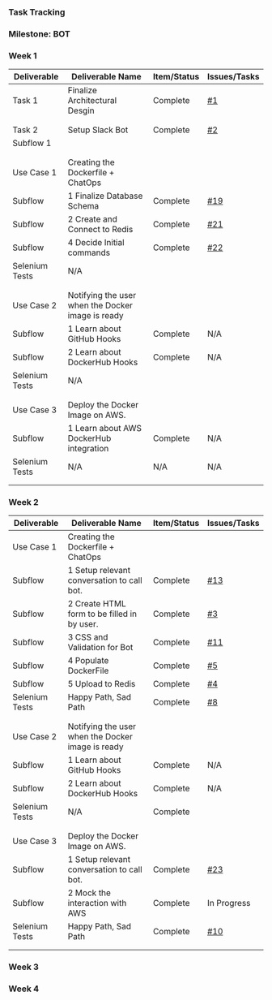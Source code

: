 ### Task Tracking

### Milestone: BOT

### Week 1 

| Deliverable   | Deliverable Name |Item/Status   |  Issues/Tasks
| ------------- | ------------- | ------------  |  ------------
| Task 1    | Finalize Architectural Desgin |   Complete       | [#1](/../../issues/1)
| | |     |
| | |     |
| Task 2| Setup Slack Bot | Complete    | [#2](/../../issues/2)
| Subflow 1| |     |
| | |     |
| | |     |
| Use Case  1    | Creating the Dockerfile + ChatOps       |   &nbsp;| &nbsp;
| Subflow      | 1  Finalize Database Schema       | Complete| [#19](/../../issues/19)
| Subflow      | 2  Create and Connect to Redis        | Complete |  [#21](/../../issues/21)
| Subflow      | 4  Decide Initial commands     | Complete|   [#22](/../../issues/21)
| Selenium Tests| N/A | &nbsp;  |  &nbsp;
| | |     |
| | |     |
| Use Case  2    |  Notifying the user when the Docker image is ready     |  | &nbsp;
| Subflow      | 1  Learn about GitHub Hooks       |  Complete |  N/A
| Subflow      | 2  Learn about DockerHub Hooks        | Complete | N/A
| Selenium Tests| N/A  |&nbsp;| &nbsp;
| | |     |
| | |     |
| Use Case  3    | Deploy the Docker Image on AWS.      |  | &nbsp;
| Subflow      | 1 Learn about AWS DockerHub integration         | Complete  |  N/A
| Selenium Tests| N/A | N/A | N/A 
| | |     |
| | |     |

### Week 2 

| Deliverable   | Deliverable Name |Item/Status   |  Issues/Tasks
| ------------- | ------------- | ------------  |  ------------
| Use Case  1    | Creating the Dockerfile + ChatOps       |   &nbsp;| &nbsp;
| Subflow      | 1  Setup relevant conversation to call bot.      | Complete|  [#13](/../../issues/13)
| Subflow      | 2  Create HTML form to be filled in by user.       | Complete |   [#3](/../../issues/3)
| Subflow      | 3  CSS and Validation for Bot        |  Complete|   [#11](/../../issues/11)
| Subflow      | 4  Populate DockerFile     | Complete| [#5](/../../issues/5)
| Subflow      | 5  Upload to Redis   | Complete| [#4](/../../issues/4)
| Selenium Tests| Happy Path, Sad Path | Complete  | [#8](/../../issues/8)
| | |     |
| | |     |
| Use Case  2    |  Notifying the user when the Docker image is ready     |  | &nbsp;
| Subflow      | 1  Learn about GitHub Hooks       |  Complete |  N/A
| Subflow      | 2  Learn about DockerHub Hooks        | Complete |  N/A
| Selenium Tests| N/A  | Complete | &nbsp;
| | |     |
| | |     |
| Use Case  3    | Deploy the Docker Image on AWS.      |  | &nbsp;
| Subflow      | 1  Setup relevant conversation to call bot.      | Complete|  [#23](/../../issues/10)
| Subflow      | 2  Mock the interaction with AWS      | Complete|  In Progress
| Selenium Tests| Happy Path, Sad Path | Complete| [#10](/../../issues/10)
| | |     |
| | |     |

### Week 3

### Week 4
